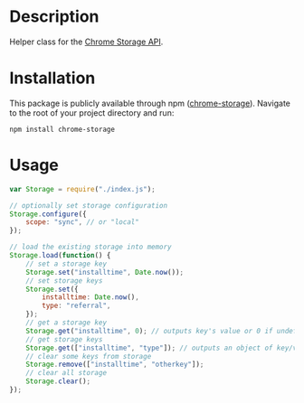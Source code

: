 # Description
Helper class for the [Chrome Storage API](https://developer.chrome.com/extensions/storage).

# Installation
This package is publicly available through npm ([chrome-storage](http://npmjs.com/chrome-storage)).
Navigate to the root of your project directory and run:
```node
npm install chrome-storage
```

# Usage
```javascript
var Storage = require("./index.js");

// optionally set storage configuration
Storage.configure({
    scope: "sync", // or "local"
});

// load the existing storage into memory
Storage.load(function() {
    // set a storage key
    Storage.set("installtime", Date.now());
    // set storage keys
    Storage.set({
        installtime: Date.now(),
        type: "referral",
    });
    // get a storage key
    Storage.get("installtime", 0); // outputs key's value or 0 if undefined
    // get storage keys
    Storage.get(["installtime", "type"]); // outputs an object of key/values
    // clear some keys from storage
    Storage.remove(["installtime", "otherkey"]);
    // clear all storage
    Storage.clear();
});
```
